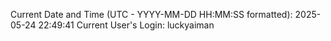 Current Date and Time (UTC - YYYY-MM-DD HH:MM:SS formatted): 2025-05-24 22:49:41
Current User's Login: luckyaiman

